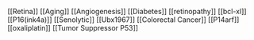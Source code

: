 [[Retina]]
[[Aging]]
[[Angiogenesis]]
[[Diabetes]]
[[retinopathy]]
[[bcl-xl]]
[[P16(ink4a)]]
[[Senolytic]]
[[Ubx1967]]
[[Colorectal Cancer]]
[[P14arf]]
[[oxaliplatin]]
[[Tumor Suppressor P53]]
